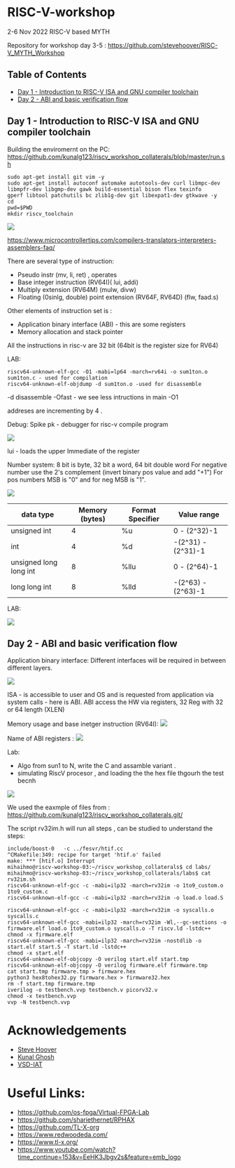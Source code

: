 # RISC-V-workshop
2-6 Nov 2022 RISC-V based MYTH

Repository for workshop day 3-5 : https://github.com/stevehoover/RISC-V_MYTH_Workshop

## Table of Contents

  + [Day 1 - Introduction to RISC-V ISA and GNU compiler toolchain](#day_1_-_introduction_to_risc-v_isa_and_gnu_compiler_toolchain) 
  + [Day 2 - ABI and basic verification flow](#day_2_-_abi_and_basic_verification_flow)
  
## Day 1 - Introduction to RISC-V ISA and GNU compiler toolchain

Building the enviromernt on the PC:
https://github.com/kunalg123/riscv_workshop_collaterals/blob/master/run.sh

```
sudo apt-get install git vim -y
sudo apt-get install autoconf automake autotools-dev curl libmpc-dev         libmpfr-dev libgmp-dev gawk build-essential bison flex texinfo     gperf libtool patchutils bc zlib1g-dev git libexpat1-dev gtkwave -y
cd
pwd=$PWD
mkdir riscv_toolchain
```
![](Day1/1-1.jpg)

https://www.microcontrollertips.com/compilers-translators-interpreters-assemblers-faq/

There are several type of instruction:
- Pseudo instr (mv, li, ret) , operates 
- Base integer instruction (RV64I)( lui, addi)
- Multiply extension (RV64M) (mulw, divw)
- Floating (0sinlg, double) point extension (RV64F, RV64D) (flw, faad.s)

Other elements of instruction set is :
- Application binary interface (ABI) - this are some registers 
- Memory allocation and stack pointer

All the instructions in risc-v are 32 bit (64bit is the register size for RV64)

LAB:
```
riscv64-unknown-elf-gcc -O1 -mabi=lp64 -march=rv64i -o sum1ton.o sum1ton.c - used for compilation 
riscv64-unknown-elf-objdump -d sum1ton.o -used for disassemble
```
-d disassemble
-Ofast - we see less intructions in main
-O1 

addreses are incrementing by 4 .

Debug:
Spike pk - debugger for risc-v compile program

![](Day1/1-2.jpg)

lui - loads the upper Immediate of the register

Number system: 8 bit is byte, 32 bit a word, 64 bit double word
For negative number use the 2's complement (invert binary pos value and add "+1") 
For pos numbers MSB is "0" and for neg MSB is "1".

![](Day1/1-3.jpg)


|data type| Memory (bytes) | Format Specifier| Value range |
|---|---|---|---|
|unsigned int| 4 | %u| 0 - (2^32)-1|
int| 4 | %d| -(2^31) - (2^31)-1|
unsigned long long int | 8 | %llu|0 - (2^64)-1 |
long long int | 8 | %lld |  -(2^63) - (2^63)-1|

LAB:

![](Day1/1-4.jpg)

## Day 2 - ABI and basic verification flow

Application binary interface: 
Different interfaces will be required in between different layers.

![](Day2/2-1.jpg)

ISA - is accessible to user and OS and is requested from application via system calls - here is ABI.
ABI access the HW via registers, 32 Reg with 32 or 64 length (XLEN)

Memory usage and base inetger instruction (RV64I):
![](Day2/2-4.jpg)

Name of ABI registers :
![](Day2/2-5.jpg)

Lab: 
- Algo from sun1 to N, write the C and assamble variant .
- simulating RiscV procesor ,  and loading the the hex file thgourh the test becnh 

![](Day2/2-6.jpg)

We used the eaxmple of files from :
https://github.com/kunalg123/riscv_workshop_collaterals.git/

The script rv32im.h will run all steps , can be studied to understand the steps:
```
include/boost-0   -c ../fesvr/htif.cc
^CMakefile:349: recipe for target 'htif.o' failed
make: *** [htif.o] Interrupt
mihaihmo@riscv-workshop-03:~/riscv_workshop_collaterals$ cd labs/
mihaihmo@riscv-workshop-03:~/riscv_workshop_collaterals/labs$ cat rv32im.sh 
riscv64-unknown-elf-gcc -c -mabi=ilp32 -march=rv32im -o 1to9_custom.o 1to9_custom.c 
riscv64-unknown-elf-gcc -c -mabi=ilp32 -march=rv32im -o load.o load.S

riscv64-unknown-elf-gcc -c -mabi=ilp32 -march=rv32im -o syscalls.o syscalls.c
riscv64-unknown-elf-gcc -mabi=ilp32 -march=rv32im -Wl,--gc-sections -o firmware.elf load.o 1to9_custom.o syscalls.o -T riscv.ld -lstdc++
chmod -x firmware.elf
riscv64-unknown-elf-gcc -mabi=ilp32 -march=rv32im -nostdlib -o start.elf start.S -T start.ld -lstdc++
chmod -x start.elf
riscv64-unknown-elf-objcopy -O verilog start.elf start.tmp
riscv64-unknown-elf-objcopy -O verilog firmware.elf firmware.tmp
cat start.tmp firmware.tmp > firmware.hex
python3 hex8tohex32.py firmware.hex > firmware32.hex
rm -f start.tmp firmware.tmp
iverilog -o testbench.vvp testbench.v picorv32.v
chmod -x testbench.vvp
vvp -N testbench.vvp
```

# Acknowledgements
- [Steve Hoover](https://github.com/stevehoover/RISC-V_MYTH_Workshop)
- [Kunal Ghosh](https://github.com/kunalg123)
- [VSD-IAT](https://vsdiat.com/)

# Useful Links:
- https://github.com/os-fpga/Virtual-FPGA-Lab
- https://github.com/shariethernet/RPHAX
- https://github.com/TL-X-org
- https://www.redwoodeda.com/
- https://www.tl-x.org/
- https://www.youtube.com/watch?time_continue=153&v=EeHK3Jbgv2s&feature=emb_logo
